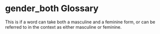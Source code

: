 # gender_both Glossary
This is if a word can take both a masculine and a feminine form, or can be referred to in the context as either masculine or feminine.